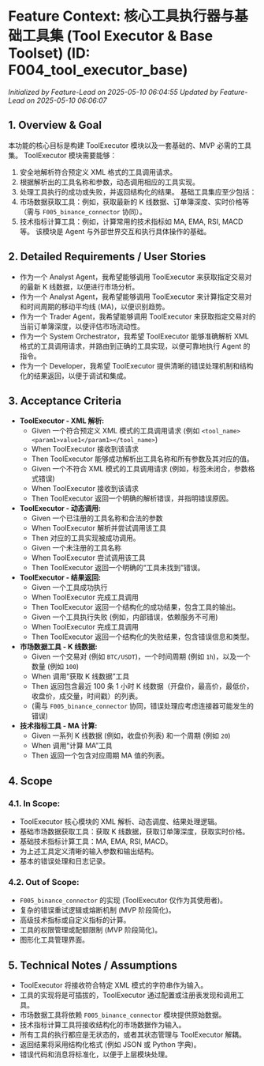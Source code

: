 # Feature Context: 核心工具执行器与基础工具集 (Tool Executor & Base Toolset) (ID: F004_tool_executor_base)
*Initialized by Feature-Lead on 2025-05-10 06:04:55*
*Updated by Feature-Lead on 2025-05-10 06:06:07*

## 1. Overview & Goal
本功能的核心目标是构建 ToolExecutor 模块以及一套基础的、MVP 必需的工具集。
ToolExecutor 模块需要能够：
1.  安全地解析符合预定义 XML 格式的工具调用请求。
2.  根据解析出的工具名称和参数，动态调用相应的工具实现。
3.  处理工具执行的成功或失败，并返回结构化的结果。
基础工具集应至少包括：
1.  市场数据获取工具：例如，获取最新的 K 线数据、订单簿深度、实时价格等（需与 `F005_binance_connector` 协同）。
2.  技术指标计算工具：例如，计算常用的技术指标如 MA, EMA, RSI, MACD 等。
该模块是 Agent 与外部世界交互和执行具体操作的基础。

## 2. Detailed Requirements / User Stories
*   作为一个 Analyst Agent，我希望能够调用 ToolExecutor 来获取指定交易对的最新 K 线数据，以便进行市场分析。
*   作为一个 Analyst Agent，我希望能够调用 ToolExecutor 来计算指定交易对和时间周期的移动平均线 (MA)，以便识别趋势。
*   作为一个 Trader Agent，我希望能够调用 ToolExecutor 来获取指定交易对的当前订单簿深度，以便评估市场流动性。
*   作为一个 System Orchestrator，我希望 ToolExecutor 能够准确解析 XML 格式的工具调用请求，并路由到正确的工具实现，以便可靠地执行 Agent 的指令。
*   作为一个 Developer，我希望 ToolExecutor 提供清晰的错误处理机制和结构化的结果返回，以便于调试和集成。

## 3. Acceptance Criteria
*   **ToolExecutor - XML 解析:**
    *   Given 一个符合预定义 XML 模式的工具调用请求 (例如 `<tool_name><param1>value1</param1></tool_name>`)
    *   When ToolExecutor 接收到该请求
    *   Then ToolExecutor 能够成功解析出工具名称和所有参数及其对应的值。
    *   Given 一个不符合 XML 模式的工具调用请求 (例如，标签未闭合，参数格式错误)
    *   When ToolExecutor 接收到该请求
    *   Then ToolExecutor 返回一个明确的解析错误，并指明错误原因。
*   **ToolExecutor - 动态调用:**
    *   Given 一个已注册的工具名称和合法的参数
    *   When ToolExecutor 解析并尝试调用该工具
    *   Then 对应的工具实现被成功调用。
    *   Given 一个未注册的工具名称
    *   When ToolExecutor 尝试调用该工具
    *   Then ToolExecutor 返回一个明确的“工具未找到”错误。
*   **ToolExecutor - 结果返回:**
    *   Given 一个工具成功执行
    *   When ToolExecutor 完成工具调用
    *   Then ToolExecutor 返回一个结构化的成功结果，包含工具的输出。
    *   Given 一个工具执行失败 (例如，内部错误，依赖服务不可用)
    *   When ToolExecutor 完成工具调用
    *   Then ToolExecutor 返回一个结构化的失败结果，包含错误信息和类型。
*   **市场数据工具 - K 线数据:**
    *   Given 一个交易对 (例如 `BTC/USDT`)，一个时间周期 (例如 `1h`)，以及一个数量 (例如 `100`)
    *   When 调用“获取 K 线数据”工具
    *   Then 返回包含最近 100 条 1 小时 K 线数据（开盘价，最高价，最低价，收盘价，成交量，时间戳）的列表。
    *   (需与 `F005_binance_connector` 协同，错误处理应考虑连接器可能发生的错误)
*   **技术指标工具 - MA 计算:**
    *   Given 一系列 K 线数据 (例如，收盘价列表) 和一个周期 (例如 `20`)
    *   When 调用“计算 MA”工具
    *   Then 返回一个包含对应周期 MA 值的列表。

## 4. Scope
### 4.1. In Scope:
*   ToolExecutor 核心模块的 XML 解析、动态调度、结果处理逻辑。
*   基础市场数据获取工具：获取 K 线数据，获取订单簿深度，获取实时价格。
*   基础技术指标计算工具：MA, EMA, RSI, MACD。
*   为上述工具定义清晰的输入参数和输出结构。
*   基本的错误处理和日志记录。
### 4.2. Out of Scope:
*   `F005_binance_connector` 的实现 (ToolExecutor 仅作为其使用者)。
*   复杂的错误重试逻辑或熔断机制 (MVP 阶段简化)。
*   高级技术指标或自定义指标的计算。
*   工具的权限管理或配额限制 (MVP 阶段简化)。
*   图形化工具管理界面。

## 5. Technical Notes / Assumptions
*   ToolExecutor 将接收符合特定 XML 模式的字符串作为输入。
*   工具的实现将是可插拔的，ToolExecutor 通过配置或注册表发现和调用工具。
*   市场数据工具将依赖 `F005_binance_connector` 模块提供原始数据。
*   技术指标计算工具将接收结构化的市场数据作为输入。
*   所有工具的执行都应是无状态的，或者其状态管理与 ToolExecutor 解耦。
*   返回结果将采用结构化格式 (例如 JSON 或 Python 字典)。
*   错误代码和消息将标准化，以便于上层模块处理。